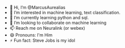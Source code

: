 - 👋 Hi, I’m @MarcusAurealias
- 👀 I’m interested in machine learning, text classification.
- 🌱 I’m currently learning python and sql.
- 💞️ I’m looking to collaborate on machine learning
- 📫 Reach me on Neuralink (or webex)
- 😄 Pronouns: I'm Him
- ⚡ Fun fact: Steve Jobs is my idol

<!---
MarcusAurealias/MarcusAurealias is a ✨ special ✨ repository because its `README.md` (this file) appears on your GitHub profile.
You can click the Preview link to take a look at your changes.
--->
